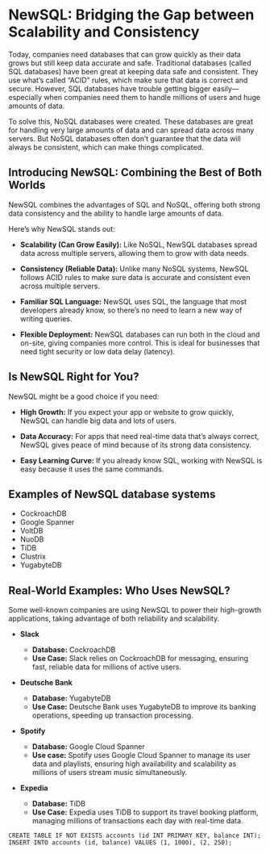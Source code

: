 # NewSQL: Bridging the Gap between Scalability and Consistency

Today, companies need databases that can grow quickly as their data grows but still keep data accurate and safe. Traditional databases (called SQL databases) have been great at keeping data safe and consistent. They use what’s called “ACID” rules, which make sure that data is correct and secure. However, SQL databases have trouble getting bigger easily—especially when companies need them to handle millions of users and huge amounts of data.

To solve this, NoSQL databases were created. These databases are great for handling very large amounts of data and can spread data across many servers. But NoSQL databases often don’t guarantee that the data will always be consistent, which can make things complicated.

## Introducing NewSQL: Combining the Best of Both Worlds

NewSQL combines the advantages of SQL and NoSQL, offering both strong data consistency and the ability to handle large amounts of data.

Here’s why NewSQL stands out:

- **Scalability (Can Grow Easily):** Like NoSQL, NewSQL databases spread data across multiple servers, allowing them to grow with data needs.
  
- **Consistency (Reliable Data):** Unlike many NoSQL systems, NewSQL follows ACID rules to make sure data is accurate and consistent even across multiple servers.
  
- **Familiar SQL Language:** NewSQL uses SQL, the language that most developers already know, so there’s no need to learn a new way of writing queries.
  
- **Flexible Deployment:** NewSQL databases can run both in the cloud and on-site, giving companies more control. This is ideal for businesses that need tight security or low data delay (latency).

## Is NewSQL Right for You?

NewSQL might be a good choice if you need:

- **High Growth:** If you expect your app or website to grow quickly, NewSQL can handle big data
and lots of users.

- **Data Accuracy:** For apps that need real-time data that’s always correct, NewSQL gives peace of
mind because of its strong data consistency.

- **Easy Learning Curve:** If you already know SQL, working with NewSQL is easy because it uses the
same commands.

## Examples of NewSQL database systems

- CockroachDB
- Google Spanner
- VoltDB
- NuoDB
- TiDB
- Clustrix
- YugabyteDB

## Real-World Examples: Who Uses NewSQL?

Some well-known companies are using NewSQL to power their high-growth applications, taking advantage of both reliability and scalability.

- **Slack**
  - **Database:** CockroachDB
  - **Use Case:** Slack relies on CockroachDB for messaging, ensuring fast, reliable data for millions of active users.

- **Deutsche Bank**
  - **Database:** YugabyteDB
  - **Use Case:** Deutsche Bank uses YugabyteDB to improve its banking operations, speeding up transaction processing.

- **Spotify**
  - **Database:** Google Cloud Spanner
  - **Use case:** Spotify uses Google Cloud Spanner to manage its user data and playlists, ensuring high availability and scalability as millions of users stream music simultaneously.

- **Expedia**
  - **Database:** TiDB
  - **Use Case:** Expedia uses TiDB to support its travel booking platform, managing millions of transactions each day with real-time data.

```tsql
CREATE TABLE IF NOT EXISTS accounts (id INT PRIMARY KEY, balance INT);
INSERT INTO accounts (id, balance) VALUES (1, 1000), (2, 250);
```